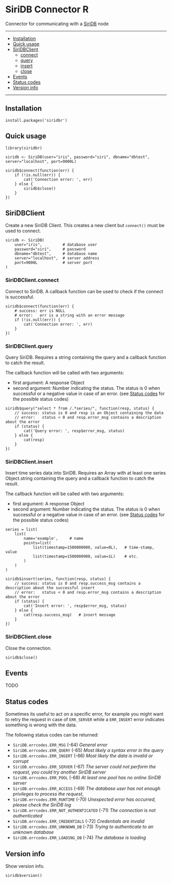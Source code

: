 # SiriDB Connector R
Connector for communicating with a [SiriDB](https://github.com/SiriDB/siridb-server#readme) node

---------------------------------------
  * [Installation](#installation)
  * [Quick usage](#quick-usage)
  * [SiriDBClient](#siridbclient)
    * [connect](#siridbclientconnect)
    * [query](#siridbclientquery)
    * [insert](#siridbclientinsert)
    * [close](#siridbclientclose)
  * [Events](#events)
  * [Status codes](#status-codes)
  * [Version info](#version-info)

---------------------------------------

## Installation
```{r}
install.packages('siridbr')
```

## Quick usage
```{r}
library(siridbr)

siridb <- SiriDB(user="iris", password="siri", dbname="dbtest", server="localhost", port=9000L)

siridb$connect(function(err) {
    if (!is.null(err)) {
        cat('Connection error: ', err)
    } else {
        siridb$close()
    }
})
```

## SiriDBClient
Create a new SiriDB Client. This creates a new client but `connect()` must be used to connect.
```{r}
siridb <- SiriDB(
    user="iris",         # database user
    password="siri",     # password
    dbname="dbtest",     # database name
    server="localhost",  # server address
    port=9000L           # server port
)
```

### SiriDBClient.connect
Connect to SiriDB. A callback function can be used to check if the connect is successful.
```{r}
siridb$connect(function(err) {
    # success: err is NULL
    # error:   err is a string with an error message
    if (!is.null(err)) {
        cat('Connection error: ', err)
    }
})
```

### SiriDBClient.query
Query SiriDB. Requires a string containing the query and a callback function to catch the result.

The callback function will be called with two arguments:
 - first argument: A response Object
 - second argument: Number indicating the status. The status is 0 when successful or a negative value in case of an error.
   (see [Status codes](#status-codes) for the possible status codes)

```{r}
siridb$query("select * from /.*series/", function(resp, status) {
    // success: status is 0 and resp is an Object containing the data
    // error:   status < 0 and resp.error_msg contains a description about the error
    if (status) {
        cat('Query error: ', resp$error_msg, status)
    } else {
        cat(resp)
    }
})
```

### SiriDBClient.insert
Insert time series data into SiriDB. Requires an Array with at least one series Object.string containing the query and a callback function to catch the result.

The callback function will be called with two arguments:
 - first argument: A response Object
 - second argument: Number indicating the status. The status is 0 when successful or a negative value in case of an error.
   (see [Status codes](#status-codes) for the possible status codes)

```{r}
series = list(
    list(
        name='example',     # name
        points=list(
            list(timestamp=1500000000, value=0L),   # time-stamp, value
            list(timestamp=1500000900, value=1L)    # etc.
        )
    )
)

siridb$insert(series, function(resp, status) {
    // success: status is 0 and resp.success_msg contains a description about the successful insert
    // error:   status < 0 and resp.error_msg contains a description about the error
    if (status) {
        cat('Insert error: ', resp$error_msg, status)
    } else {
        cat(resp.success_msg)   # insert message
    }
})
```

### SiriDBClient.close
Close the connection.
```{r}
siridb$close()
```

## Events
TODO

## Status codes
Sometimes its useful to act on a specific error, for example you might want to retry the request in case of `ERR_SERVER` while a `ERR_INSERT` error indicates something is wrong with the data.

The following status codes can be returned:

- `SiriDB.errcodes.ERR_MSG` (-64) *General error*
- `SiriDB.errcodes.ERR_QUERY` (-65) *Most likely a syntax error in the query*
- `SiriDB.errcodes.ERR_INSERT` (-66) *Most likely the data is invalid or corrupt*
- `SiriDB.errcodes.ERR_SERVER` (-67) *The server could not perform the request, you could try another SiriDB server*
- `SiriDB.errcodes.ERR_POOL` (-68) *At least one pool has no online SiriDB server*
- `SiriDB.errcodes.ERR_ACCESS` (-69) *The database user has not enough privileges to process the request*,
- `SiriDB.errcodes.ERR_RUNTIME` (-70) *Unexpected error has occurred, please check the SiriDB log*
- `SiriDB.errcodes.ERR_NOT_AUTHENTICATED` (-71) *The connection is not authenticated*
- `SiriDB.errcodes.ERR_CREDENTIALS` (-72) *Credentials are invalid*
- `SiriDB.errcodes.ERR_UNKNOWN_DB` (-73) *Trying to authenticate to an unknown database*
- `SiriDB.errcodes.ERR_LOADING_DB` (-74) *The database is loading*

## Version info
Show version info.
```{r}
siridb$version()
```